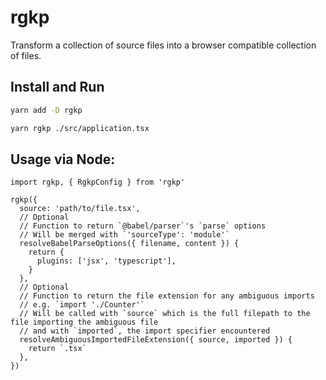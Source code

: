 # rgkp

Transform a collection of source files into a browser compatible collection of
files.

## Install and Run

```sh
yarn add -D rgkp
```

```sh
yarn rgkp ./src/application.tsx
```

## Usage via Node:

```tsx
import rgkp, { RgkpConfig } from 'rgkp'

rgkp({
  source: 'path/to/file.tsx',
  // Optional
  // Function to return `@babel/parser`'s `parse` options
  // Will be merged with `'sourceType': 'module'`
  resolveBabelParseOptions({ filename, content }) {
    return {
      plugins: ['jsx', 'typescript'],
    }
  },
  // Optional
  // Function to return the file extension for any ambiguous imports
  // e.g. `import './Counter'`
  // Will be called with `source` which is the full filepath to the file importing the ambiguous file
  // and with `imported`, the import specifier encountered
  resolveAmbiguousImportedFileExtension({ source, imported }) {
    return `.tsx`
  },
})
```
